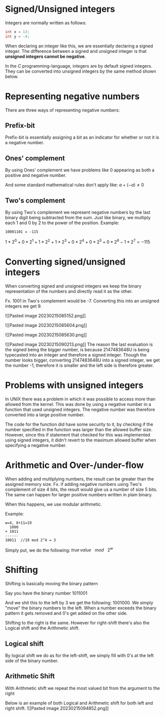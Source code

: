 # Signed/Unsigned integers
Integers are normally written as follows:
```C
int x = 13;
int y = -4;
```

When declaring an integer like this, we are essentially declaring a signed integer. The difference between a signed and unsigned integer is that **unsigned integers cannot be negative**.

In the *C* programming-language, integers are by default signed integers. They can be converted into unsigned integers by the same method shown below. 

# Representing negative numbers
There are three ways of representing negative numbers:

## Prefix-bit
Prefix-bit is essentially assigning a bit as an indicator for whether or not it is a negative number.

## Ones' complement
By using Ones' complement we have problems like 0 appearing as both a positive and negative number.

And some standard mathematical rules don't apply like: $a+(-a)\neq 0$

## Two's complement
By using Two's complement we represent negative numbers by the last binary digit being subtracted from the sum. Just like binary, we multiply each 1 and 0 by 2 to the power of the position. Example:
```
10001101 = -115
```

$1*2^0+0*2^1+1*2^2+1*2^3+0*2^4+0*2^5+0*2^6-1*2^7 = -115$


# Converting signed/unsigned integers
When converting signed and unsigned integers we keep the binary representation of the numbers and directly read it as the other.

Fx. 1001 in Two's complement would be -7. Converting this into an unsigned integers we get 9.

![[Pasted image 20230215085152.png]]

![[Pasted image 20230215085604.png]]

![[Pasted image 20230215085630.png]]

![[Pasted image 20230215090213.png]]
The reason the last evaluation is the signed being the bigger number, is because 2147483648U is being typecasted into an integer and therefore a signed integer. Though the number looks bigger, converting 2147483648U into a signed integer, we get the number -1, therefore it is smaller and the left side is therefore greater.


# Problems with unsigned integers
In UNIX there was a problem in which it was possible to access more than allowed from the kernel. This was done by using a negative number in a function that used unsigned integers. The negative number was therefore converted into a large positive number.

The code for the function did have some security to it, by checking if the number specified in the function was larger than the allowed buffer size. However, since this if statement that checked for this was implemented using signed integers, it didn't revert to the maximum allowed buffer when specifying a negative number.

# Arithmetic and Over-/under-flow
When adding and multiplying numbers, the result can be greater than the assigned memory size. Fx. if adding negative numbers using Two's complement of size 4 bits, the result would give us a number of size 5 bits.
The same can happen for larger positive numbers written in plain binary.

When this happens, we use modular arithmetic. 

Example:

```
w=4, 8+11=19
  1000
+ 1011
------
10011  //19 mod 2^4 = 3
```

Simply put, we do the following:
$true\,value\:\:\: mod\:\:\: 2^w$

# Shifting
Shifting is basically moving the binary pattern

Say you have the binary number 1011001

And we shit this to the left by 3 we get the following:
1001000.
We simply "move" the binary numbers to the left. When a number exceeds the binary pattern it gets removed and 0's get added on the other side.

Shifting to the right is the same. However for right-shift there's also the Logical shift and the Arithmetic shift.

## Logical shift
By logical shift we do as for the left-shift, we simply fill with 0's at the left side of the binary number.

## Arithmetic Shift
With Arithmetic shift we repeat the most valued bit from the argument to the right

Below is an example of both Logical and Arithmetic shift for both left and right shift.
![[Pasted image 20230215094852.png]]